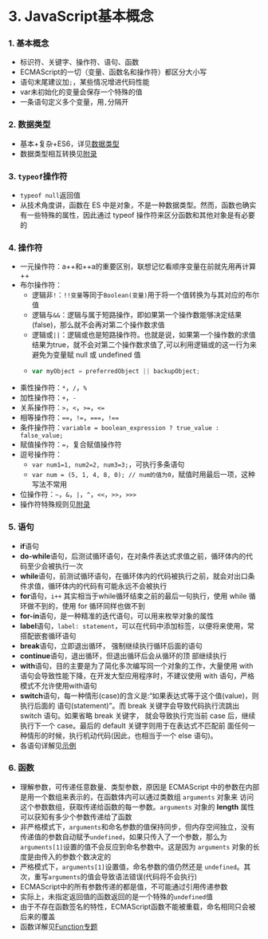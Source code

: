 # 3. JavaScript基本概念

### 1. 基本概念 <a id="basic"></a>

* 标识符、关键字、操作符、语句、函数
* ECMAScript的一切（变量、函数名和操作符）都区分大小写
* 语句末尾建议加`;`，某些情况增进代码性能
* var未初始化的变量会保存一个特殊的值
* 一条语句定义多个变量，用`,`分隔开

### 2. 数据类型 <a id="data-type"></a>

* 基本+复杂+ES6，详见[数据类型](../datatype/)
* 数据类型相互转换见[附录](../appendix/data-type-conversion.md)

### 3. `typeof`操作符 <a id="typeof"></a>

* `typeof null`返回值
* 从技术角度讲，函数在 ES 中是对象，不是一种数据类型。然而，函数也确实有一些特殊的属性，因此通过 typeof 操作符来区分函数和其他对象是有必要的

### 4. 操作符 <a id="operator"></a>

* 一元操作符：a++和++a的重要区别，联想记忆看顺序变量在前就先用再计算++
* 布尔操作符：
  * 逻辑非`!`：`!!变量`等同于`Boolean(变量)`用于将一个值转换为与其对应的布尔值
  * 逻辑与`&&`：逻辑与属于短路操作，即如果第一个操作数能够决定结果\(false\)，那么就不会再对第二个操作数求值
  * 逻辑或`||`：逻辑或也是短路操作符。也就是说，如果第一个操作数的求值结果为true，就不会对第二个操作数求值了,可以利用逻辑或的这一行为来避免为变量赋 null 或 undefined 值
  * ```javascript
    var myObject = preferredObject || backupObject;
    ```
* 乘性操作符：`*`，`/`，`%`
* 加性操作符：`+`，`-`
* 关系操作符：`>`，`<`，`>=`，`<=`
* 相等操作符：`==`，`!=`，`===`，`!==`
* 条件操作符：`variable = boolean_expression ? true_value : false_value;`
* 赋值操作符：`=`，复合赋值操作符
* 逗号操作符：
  * `var num1=1, num2=2, num3=3;`，可执行多条语句
  * `var num = (5, 1, 4, 8, 0); // num的值为0`，赋值时用最后一项，这种写法不常用
* 位操作符：`~`，`&`，`|`，`^`，`<<`，`>>`，`>>>`
* 操作符特殊规则见[附录](../appendix/operator-rules.md)

### 5. 语句 <a id="statement"></a>

* **if**语句
* **do-while**语句，后测试循环语句，在对条件表达式求值之前，循环体内的代码至少会被执行一次
* **while**语句，前测试循环语句，在循环体内的代码被执行之前，就会对出口条件求值，循环体内的代码有可能永远不会被执行
* **for**语句，`i++` 其实相当于while循环结束之前的最后一句执行，使用 while 循环做不到的，使用 for 循环同样也做不到
* **for-in**语句，是一种精准的迭代语句，可以用来枚举对象的属性
* **label**语句，`label: statement`，可以在代码中添加标签，以便将来使用，常搭配嵌套循环语句
* **break**语句，立即退出循环， 强制继续执行循环后面的语句
* **continue**语句，退出循环，但退出循环后会从循环的顶 部继续执行
* **with**语句，目的主要是为了简化多次编写同一个对象的工作，大量使用 with 语句会导致性能下降，在开发大型应用程序时，不建议使用 with 语句，严格模式不允许使用with语句
* **switch**语句，每一种情形\(case\)的含义是:“如果表达式等于这个值\(value\)，则执行后面的 语句\(statement\)”。而 break 关键字会导致代码执行流跳出 switch 语句。如果省略 break 关键字， 就会导致执行完当前 case 后，继续执行下一个 case。最后的 default 关键字则用于在表达式不匹配前 面任何一种情形的时候，执行机动代码\(因此，也相当于一个 else 语句\)。
* 各语句详解见[示例](../quiz/statement.md)

### 6. 函数 <a id="funciton"></a>

* 理解参数，可传递任意数量、类型参数，原因是 ECMAScript 中的参数在内部是用一个数组来表示的，在函数体内可以通过类数组 `arguments` 对象来 访问这个参数数组，获取传递给函数的每一参数。`arguments` 对象的 **length** 属性可以获知有多少个参数传递给了函数
* 非严格模式下，`arguments`和命名参数的值保持同步，但内存空间独立，没有传递值的参数自动赋予`undefined`，如果只传入了一个参数，那么为 `arguments[1]`设置的值不会反应到命名参数中。这是因为 `arguments` 对象的长度是由传入的参数个数决定的
* 严格模式下，`arguments[1]`设置值，命名参数的值仍然还是 `undefined`。其次，重写`arguments`的值会导致语法错误\(代码将不会执行\)
* ECMAScript中的所有参数传递的都是值，不可能通过引用传递参数
* 实际上，未指定返回值的函数返回的是一个特殊的`undefined`值
* 由于不存在函数签名的特性，ECMAScript函数不能被重载，命名相同只会被后来的覆盖
* 函数详解见[Function专题](../reference/function.md)

